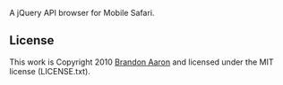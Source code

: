 A jQuery API browser for Mobile Safari.

## License

This work is Copyright 2010 [Brandon Aaron](http://brandonaaron.net/) and licensed under the MIT license (LICENSE.txt).